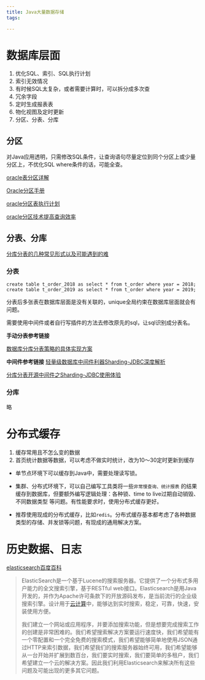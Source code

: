 ```yaml
---
title: Java大量数据存储
tags:

---
```



# 数据库层面

1. 优化SQL、索引、SQL执行计划
2. 索引无效情况
3. 有时候SQL太复杂，或者需要计算时，可以拆分成多次查
4. 冗余字段
5. 定时生成报表表
6. 物化视图及定时更新
7. 分区、分表、分库



## 分区

对Java应用透明，只需修改SQL条件，让查询语句尽量定位到同个分区上或少量分区上，不优化SQL where条件的话，可能全查。

[oracle表分区详解](http://blog.51cto.com/tianzt/171759)

[Oracle分区手册](https://docs.oracle.com/cd/E18283_01/server.112/e16541/toc.htm)

[oracle分区表执行计划](https://blog.csdn.net/gdmzlhj1/article/details/42001427)

[oracle分区技术提高查询效率](https://www.cnblogs.com/lm970585581/p/7874139.html)



## 分表、分库
[分库分表的几种常见形式以及可能遇到的难](https://www.infoq.cn/article/key-steps-and-likely-problems-of-split-table)

### 分表


```
create table t_order_2018 as select * from t_order where year = 2018;
create table t_order_2019 as select * from t_order where year = 2019;
```


分表后多张表在数据库层面是没有关联的，unique全局约束在数据库层面就会有问题。

需要使用中间件或者自行写插件的方法去修改原先的sql，让sql识别成分表名。



**手动分表参考链接**

[数据库分库分表策略的具体实现方案](https://blog.csdn.net/xlgen157387/article/details/53976153)

**中间件参考链接**
[轻量级数据库中间件利器Sharding-JDBC深度解析](https://www.sohu.com/a/160520991_411876)

[分库分表开源中间件之Sharding-JDBC使用体验](https://www.jianshu.com/p/2ca99c4e70c2)


### 分库

略



# 分布式缓存

1. 缓存常用且不怎么变的数据
2. 首页统计数据等数据，可以考虑不做实时统计，改为10～30定时更新到缓存

+ 单节点环境下可以缓存到Java中，需要处理读写锁。

+ 集群、分布式环境下，可以自己编写工具类将一些`非常慢查询、统计报表` 的结果缓存到数据库，但要额外编写逻辑处理：各种锁、time to live过期自动销毁、不同数据类型 等问题。有性能要求时，使用分布式缓存更好。

+ 推荐使用现成的分布式缓存，比如`redis`。分布式缓存基本都考虑了各种数据类型的存储、并发锁等问题，有现成的通用解决方案。



# 历史数据、日志

[elasticsearch百度百科](https://baike.baidu.com/item/elasticsearch/3411206?fr=aladdin)

> ElasticSearch是一个基于Lucene的搜索服务器。它提供了一个分布式多用户能力的全文搜索引擎，基于RESTful web接口。Elasticsearch是用Java开发的，并作为Apache许可条款下的开放源码发布，是当前流行的企业级搜索引擎。设计用于[云计算](https://baike.baidu.com/item/%E4%BA%91%E8%AE%A1%E7%AE%97/9969353)中，能够达到实时搜索，稳定，可靠，快速，安装使用方便。
>
> 我们建立一个网站或应用程序，并要添加搜索功能，但是想要完成搜索工作的创建是非常困难的。我们希望搜索解决方案要运行速度快，我们希望能有一个零配置和一个完全免费的搜索模式，我们希望能够简单地使用JSON通过HTTP来索引数据，我们希望我们的搜索服务器始终可用，我们希望能够从一台开始并扩展到数百台，我们要实时搜索，我们要简单的多租户，我们希望建立一个云的解决方案。因此我们利用Elasticsearch来解决所有这些问题及可能出现的更多其它问题。